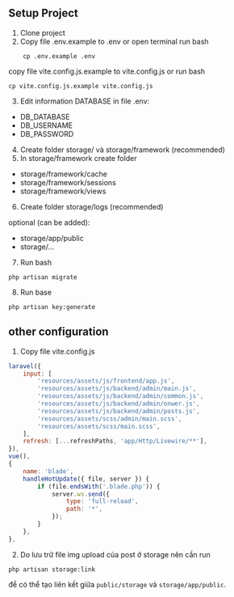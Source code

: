## Setup Project

1. Clone project
2. Copy file .env.example to .env or open terminal run bash

```
    cp .env.example .env
```

copy file vite.config.js.example to vite.config.js or run bash

```
cp vite.config.js.example vite.config.js
```

3. Edit information DATABASE in file .env:

-   DB_DATABASE
-   DB_USERNAME
-   DB_PASSWORD

4. Create folder storage/ và storage/framework (recommended)
5. In storage/framework create folder

-   storage/framework/cache
-   storage/framework/sessions
-   storage/framework/views

6. Create folder storage/logs (recommended)

optional (can be added):

-   storage/app/public
-   storage/...

7. Run bash

```
php artisan migrate
```

8. Run base

```
php artisan key:generate
```

## other configuration

1. Copy file vite.config.js

```javascript
laravel({
    input: [
        'resources/assets/js/frontend/app.js',
        'resources/assets/js/backend/admin/main.js',
        'resources/assets/js/backend/admin/common.js',
        'resources/assets/js/backend/admin/onwer.js',
        'resources/assets/js/backend/admin/posts.js',
        'resources/assets/scss/admin/main.scss',
        'resources/assets/scss/main.scss',
    ],
    refresh: [...refreshPaths, 'app/Http/Livewire/**'],
}),
vue(),
{
    name: 'blade',
    handleHotUpdate({ file, server }) {
        if (file.endsWith('.blade.php')) {
            server.ws.send({
                type: 'full-reload',
                path: '*',
            });
        }
    },
},

```

2. Do lưu trữ file img upload của post ở storage nên cần run 
```
php artisan storage:link
``` 
để có thể tạo liên kết giữa `public/storage` và `storage/app/public`.
